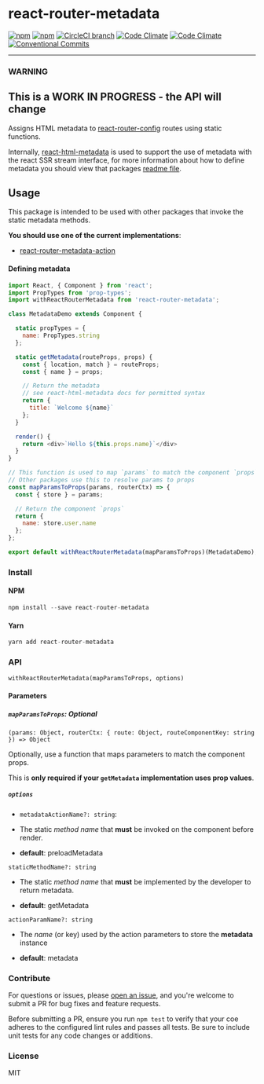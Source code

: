 # react-router-metadata

[![npm](https://img.shields.io/npm/v/react-router-metadata.svg)](https://www.npmjs.com/package/react-router-metadata)
[![npm](https://img.shields.io/npm/dm/react-router-metadata.svg)](https://www.npmjs.com/package/react-router-metadata)
[![CircleCI branch](https://img.shields.io/circleci/project/github/adam-26/react-router-metadata/master.svg)](https://circleci.com/gh/adam-26/react-router-metadata/tree/master)
[![Code Climate](https://img.shields.io/codeclimate/coverage/github/adam-26/react-router-metadata.svg)](https://codeclimate.com/github/adam-26/react-router-metadata)
[![Code Climate](https://img.shields.io/codeclimate/github/adam-26/react-router-metadata.svg)](https://codeclimate.com/github/adam-26/react-router-metadata)
[![Conventional Commits](https://img.shields.io/badge/Conventional%20Commits-1.0.0-yellow.svg)](https://conventionalcommits.org)

---
### WARNING
**This is a WORK IN PROGRESS - the API will change**
---

Assigns HTML metadata to [react-router-config](https://github.com/ReactTraining/react-router/tree/master/packages/react-router-config) routes using static functions.

Internally, [react-html-metadata](https://github.com/adam-26/react-html-metadata) is used to support the use of metadata with the react SSR stream interface, for more information
about how to define metadata you should view that packages [readme file](https://github.com/adam-26/react-html-metadata).

## Usage

This package is intended to be used with other packages that invoke the static metadata methods.

**You should use one of the current implementations**:

  * [react-router-metadata-action](https://github.com/adam-26/react-router-metadata-action)

#### Defining metadata


```js
import React, { Component } from 'react';
import PropTypes from 'prop-types';
import withReactRouterMetadata from 'react-router-metadata';

class MetadataDemo extends Component {

  static propTypes = {
    name: PropTypes.string
  };

  static getMetadata(routeProps, props) {
    const { location, match } = routeProps;
    const { name } = props;

    // Return the metadata
    // see react-html-metadata docs for permitted syntax
    return {
      title: `Welcome ${name}`
    };
  }

  render() {
    return <div>`Hello ${this.props.name}`</div>
  }
}

// This function is used to map `params` to match the component `props`
// Other packages use this to resolve params to props
const mapParamsToProps(params, routerCtx) => {
  const { store } = params;

  // Return the component `props`
  return {
    name: store.user.name
  };
};

export default withReactRouterMetadata(mapParamsToProps)(MetadataDemo);

```


### Install

#### NPM

```js
npm install --save react-router-metadata
```

#### Yarn

```js
yarn add react-router-metadata
```

### API

`withReactRouterMetadata(mapParamsToProps, options)`

#### Parameters

##### `mapParamsToProps`: Optional

`(params: Object, routerCtx: { route: Object, routeComponentKey: string }) => Object`

Optionally, use a function that maps parameters to match the component props.

This is **only required if your `getMetadata` implementation uses prop values**.

##### `options`

* `metadataActionName?: string`:

* The static _method name_ that **must** be invoked on the component before render.

* **default**: preloadMetadata

`staticMethodName?: string`

* The static _method name_ that **must** be implemented by the developer to return metadata.

* **default**: getMetadata

`actionParamName?: string`

* The _name_  (or key) used by the action parameters to store the **metadata** instance

* **default**: metadata

### Contribute
For questions or issues, please [open an issue](https://github.com/adam-26/react-html-metadata/issues), and you're welcome to submit a PR for bug fixes and feature requests.

Before submitting a PR, ensure you run `npm test` to verify that your coe adheres to the configured lint rules and passes all tests. Be sure to include unit tests for any code changes or additions.

### License
MIT